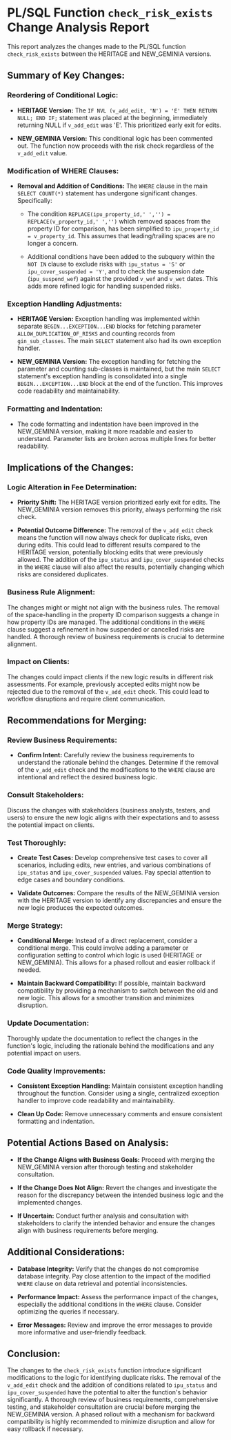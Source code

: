 # PL/SQL Function `check_risk_exists` Change Analysis Report

This report analyzes the changes made to the PL/SQL function `check_risk_exists` between the HERITAGE and NEW_GEMINIA versions.


## Summary of Key Changes:

### Reordering of Conditional Logic:

- **HERITAGE Version:** The `IF NVL (v_add_edit, 'N') = 'E' THEN RETURN NULL; END IF;` statement was placed at the beginning, immediately returning NULL if `v_add_edit` was 'E'.  This prioritized early exit for edits.

- **NEW_GEMINIA Version:** This conditional logic has been commented out. The function now proceeds with the risk check regardless of the `v_add_edit` value.

### Modification of WHERE Clauses:

- **Removal and Addition of Conditions:** The `WHERE` clause in the main `SELECT COUNT(*)` statement has undergone significant changes.  Specifically:

    - The condition `REPLACE(ipu_property_id,' ','') = REPLACE(v_property_id,' ','')` which removed spaces from the property ID for comparison, has been simplified to `ipu_property_id = v_property_id`. This assumes that leading/trailing spaces are no longer a concern.

    - Additional conditions have been added to the subquery within the `NOT IN` clause to exclude risks with `ipu_status = 'S'` or `ipu_cover_suspended = 'Y'`, and to check the suspension date (`ipu_suspend_wef`) against the provided `v_wef` and `v_wet` dates.  This adds more refined logic for handling suspended risks.


### Exception Handling Adjustments:

- **HERITAGE Version:** Exception handling was implemented within separate `BEGIN...EXCEPTION...END` blocks for fetching parameter `ALLOW_DUPLICATION_OF_RISKS` and counting records from `gin_sub_classes`.  The main `SELECT` statement also had its own exception handler.

- **NEW_GEMINIA Version:**  The exception handling for fetching the parameter and counting sub-classes is maintained, but the main `SELECT` statement's exception handling is consolidated into a single `BEGIN...EXCEPTION...END` block at the end of the function. This improves code readability and maintainability.


### Formatting and Indentation:

- The code formatting and indentation have been improved in the NEW_GEMINIA version, making it more readable and easier to understand.  Parameter lists are broken across multiple lines for better readability.


## Implications of the Changes:

### Logic Alteration in Fee Determination:

- **Priority Shift:**  The HERITAGE version prioritized early exit for edits. The NEW_GEMINIA version removes this priority, always performing the risk check.

- **Potential Outcome Difference:** The removal of the `v_add_edit` check means the function will now always check for duplicate risks, even during edits. This could lead to different results compared to the HERITAGE version, potentially blocking edits that were previously allowed.  The addition of the `ipu_status` and `ipu_cover_suspended` checks in the `WHERE` clause will also affect the results, potentially changing which risks are considered duplicates.

### Business Rule Alignment:

The changes might or might not align with the business rules.  The removal of the space-handling in the property ID comparison suggests a change in how property IDs are managed.  The additional conditions in the `WHERE` clause suggest a refinement in how suspended or cancelled risks are handled.  A thorough review of business requirements is crucial to determine alignment.

### Impact on Clients:

The changes could impact clients if the new logic results in different risk assessments.  For example, previously accepted edits might now be rejected due to the removal of the `v_add_edit` check.  This could lead to workflow disruptions and require client communication.


## Recommendations for Merging:

### Review Business Requirements:

- **Confirm Intent:**  Carefully review the business requirements to understand the rationale behind the changes.  Determine if the removal of the `v_add_edit` check and the modifications to the `WHERE` clause are intentional and reflect the desired business logic.

### Consult Stakeholders:

Discuss the changes with stakeholders (business analysts, testers, and users) to ensure the new logic aligns with their expectations and to assess the potential impact on clients.

### Test Thoroughly:

- **Create Test Cases:** Develop comprehensive test cases to cover all scenarios, including edits, new entries, and various combinations of `ipu_status` and `ipu_cover_suspended` values.  Pay special attention to edge cases and boundary conditions.

- **Validate Outcomes:** Compare the results of the NEW_GEMINIA version with the HERITAGE version to identify any discrepancies and ensure the new logic produces the expected outcomes.

### Merge Strategy:

- **Conditional Merge:**  Instead of a direct replacement, consider a conditional merge.  This could involve adding a parameter or configuration setting to control which logic is used (HERITAGE or NEW_GEMINIA). This allows for a phased rollout and easier rollback if needed.

- **Maintain Backward Compatibility:**  If possible, maintain backward compatibility by providing a mechanism to switch between the old and new logic. This allows for a smoother transition and minimizes disruption.

### Update Documentation:

Thoroughly update the documentation to reflect the changes in the function's logic, including the rationale behind the modifications and any potential impact on users.

### Code Quality Improvements:

- **Consistent Exception Handling:**  Maintain consistent exception handling throughout the function.  Consider using a single, centralized exception handler to improve code readability and maintainability.

- **Clean Up Code:**  Remove unnecessary comments and ensure consistent formatting and indentation.


## Potential Actions Based on Analysis:

- **If the Change Aligns with Business Goals:**  Proceed with merging the NEW_GEMINIA version after thorough testing and stakeholder consultation.

- **If the Change Does Not Align:**  Revert the changes and investigate the reason for the discrepancy between the intended business logic and the implemented changes.

- **If Uncertain:**  Conduct further analysis and consultation with stakeholders to clarify the intended behavior and ensure the changes align with business requirements before merging.


## Additional Considerations:

- **Database Integrity:**  Verify that the changes do not compromise database integrity.  Pay close attention to the impact of the modified `WHERE` clause on data retrieval and potential inconsistencies.

- **Performance Impact:**  Assess the performance impact of the changes, especially the additional conditions in the `WHERE` clause.  Consider optimizing the queries if necessary.

- **Error Messages:**  Review and improve the error messages to provide more informative and user-friendly feedback.


## Conclusion:

The changes to the `check_risk_exists` function introduce significant modifications to the logic for identifying duplicate risks.  The removal of the `v_add_edit` check and the addition of conditions related to `ipu_status` and `ipu_cover_suspended` have the potential to alter the function's behavior significantly.  A thorough review of business requirements, comprehensive testing, and stakeholder consultation are crucial before merging the NEW_GEMINIA version.  A phased rollout with a mechanism for backward compatibility is highly recommended to minimize disruption and allow for easy rollback if necessary.
